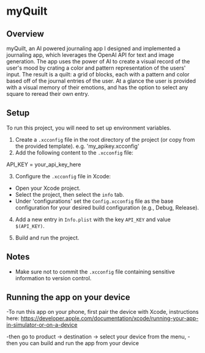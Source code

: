 # myQuilt

## Overview

myQuilt, an AI powered journaling app
I designed and implemented a journaling app, which leverages the OpenAI API for text and image generation. The app uses the power of AI to create a visual record of the user's mood by crating a color and pattern representation of the users' input. The result is a quilt: a grid of blocks, each with a pattern and color based off of the journal entries of the user. At a glance the user is provided with a visual memory of their emotions, and has the option to select any square to reread their own entry.

## Setup

To run this project, you will need to set up environment variables.

1. Create a `.xcconfig` file in the root directory of the project (or copy from the provided template).
     e.g. 'my_apikey.xcconfig'
3. Add the following content to the `.xcconfig` file:

  API_KEY = your_api_key_here


3. Configure the `.xcconfig` file in Xcode:
- Open your Xcode project.
- Select the project, then select the `info` tab.
- Under 'configurations' set the `Config.xcconfig` file as the base configuration for your desired build configuration (e.g., Debug, Release).

4. Add a new entry in `Info.plist` with the key `API_KEY` and value `$(API_KEY)`.

5. Build and run the project.

## Notes

- Make sure not to commit the `.xcconfig` file containing sensitive information to version control.


## Running the app on your device 

-To run this app on your phone, first pair the device with Xcode, instructions here:
https://developer.apple.com/documentation/xcode/running-your-app-in-simulator-or-on-a-device

-then go to product -> destination -> select your device from the menu,
-then you can build and run the app from your device
